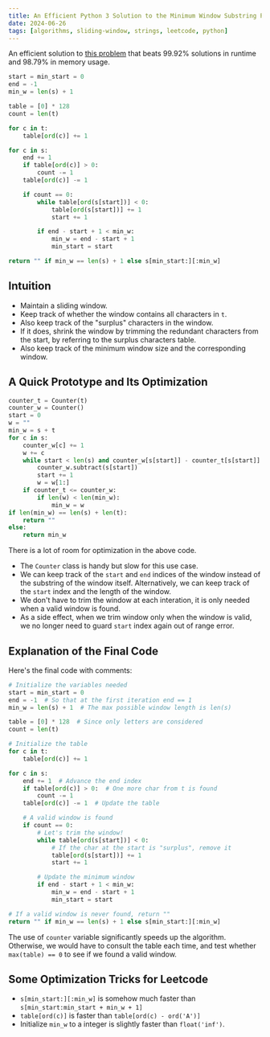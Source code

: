 ```yaml
---
title: An Efficient Python 3 Solution to the Minimum Window Substring Problem
date: 2024-06-26
tags: [algorithms, sliding-window, strings, leetcode, python]
---
```


An efficient solution to
[this problem](https://leetcode.com/problems/minimum-window-substring/) that
beats 99.92% solutions in runtime and 98.79% in memory usage.

```python
start = min_start = 0
end = -1
min_w = len(s) + 1

table = [0] * 128
count = len(t)

for c in t:
    table[ord(c)] += 1

for c in s:
    end += 1
    if table[ord(c)] > 0:
        count -= 1
    table[ord(c)] -= 1

    if count == 0:
        while table[ord(s[start])] < 0:
            table[ord(s[start])] += 1
            start += 1

        if end - start + 1 < min_w:
            min_w = end - start + 1
            min_start = start

return "" if min_w == len(s) + 1 else s[min_start:][:min_w]
```

<!-- more -->

## Intuition

- Maintain a sliding window.
- Keep track of whether the window contains all characters in `t`.
- Also keep track of the "surplus" characters in the window.
- If it does, shrink the window by trimming the redundant characters from the
  start, by referring to the surplus characters table.
- Also keep track of the minimum window size and the corresponding window.

## A Quick Prototype and Its Optimization

```python
counter_t = Counter(t)
counter_w = Counter()
start = 0
w = ""
min_w = s + t
for c in s:
    counter_w[c] += 1
    w += c
    while start < len(s) and counter_w[s[start]] - counter_t[s[start]] >= 1:
        counter_w.subtract(s[start])
        start += 1
        w = w[1:]
    if counter_t <= counter_w:
        if len(w) < len(min_w):
            min_w = w
if len(min_w) == len(s) + len(t):
    return ""
else:
    return min_w
```

There is a lot of room for optimization in the above code.

- The `Counter` class is handy but slow for this use case.
- We can keep track of the `start` and `end` indices of the window instead of
  the substring of the window itself. Alternatively, we can keep track of the
  `start` index and the length of the window.
- We don't have to trim the window at each interation, it is only needed when a
  valid window is found.
- As a side effect, when we trim window only when the window is valid, we no
  longer need to guard `start` index again out of range error.

## Explanation of the Final Code

Here's the final code with comments:

```python
# Initialize the variables needed
start = min_start = 0
end = -1  # So that at the first iteration end == 1
min_w = len(s) + 1  # The max possible window length is len(s)

table = [0] * 128  # Since only letters are considered
count = len(t)

# Initialize the table
for c in t:
    table[ord(c)] += 1

for c in s:
    end += 1  # Advance the end index
    if table[ord(c)] > 0:  # One more char from t is found
        count -= 1
    table[ord(c)] -= 1  # Update the table

    # A valid window is found
    if count == 0:
        # Let's trim the window!
        while table[ord(s[start])] < 0:
            # If the char at the start is "surplus", remove it
            table[ord(s[start])] += 1
            start += 1

        # Update the minimum window
        if end - start + 1 < min_w:
            min_w = end - start + 1
            min_start = start

# If a valid window is never found, return ""
return "" if min_w == len(s) + 1 else s[min_start:][:min_w]
```

The use of `counter` variable significantly speeds up the algorithm. Otherwise,
we would have to consult the table each time, and test whether `max(table) == 0`
to see if we found a valid window.

## Some Optimization Tricks for Leetcode

- `s[min_start:][:min_w]` is somehow much faster than
  `s[min_start:min_start + min_w + 1]`
- `table[ord(c)]` is faster than `table[ord(c) - ord('A')]`
- Initialize `min_w` to a integer is slightly faster than `float('inf')`.

